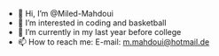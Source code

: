 - 👋 Hi, I’m @Miled-Mahdoui
- 👀 I’m interested in coding and basketball
- 🌱 I’m currently in my last year before college
- 📫 How to reach me:
E-mail: m.mahdoui@hotmail.de

<!---
Miled-Mahdoui/Miled-Mahdoui is a ✨ special ✨ repository because its `README.md` (this file) appears on your GitHub profile.
You can click the Preview link to take a look at your changes.
--->
